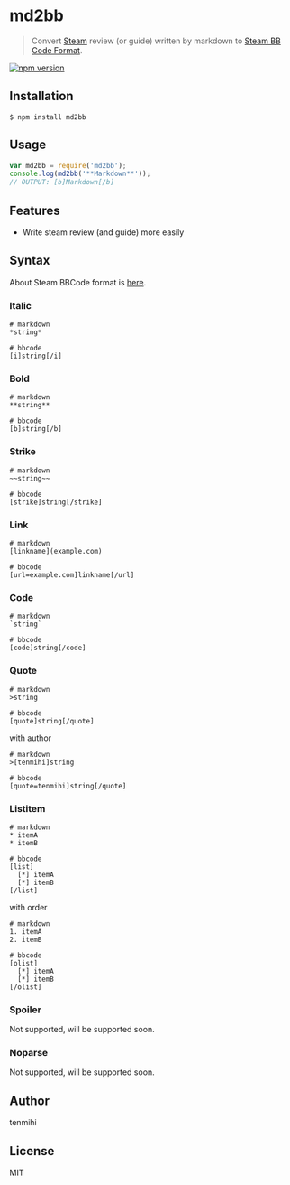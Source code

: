 # md2bb

> Convert [Steam](http://store.steampowered.com) review (or guide) written by markdown to [Steam BB Code Format](http://steamcommunity.com/comment/WorkshopItem/formattinghelp).

[![npm version](https://badge.fury.io/js/md2bb.svg)](https://badge.fury.io/js/md2bb)

## Installation

```console
$ npm install md2bb
```

## Usage

```js
var md2bb = require('md2bb');
console.log(md2bb('**Markdown**'));
// OUTPUT: [b]Markdown[/b]
```

## Features

- Write steam review (and guide) more easily

## Syntax

About Steam BBCode format is [here](http://steamcommunity.com/comment/WorkshopItem/formattinghelp).

### Italic

```
# markdown
*string*

# bbcode
[i]string[/i]
```

### Bold

```
# markdown
**string**

# bbcode
[b]string[/b]
```

### Strike

```
# markdown
~~string~~

# bbcode
[strike]string[/strike]
```

### Link

```
# markdown
[linkname](example.com)

# bbcode
[url=example.com]linkname[/url]
```

### Code

```
# markdown
`string`

# bbcode
[code]string[/code]
```

### Quote

```
# markdown
>string

# bbcode
[quote]string[/quote]
```

with author

```
# markdown
>[tenmihi]string

# bbcode
[quote=tenmihi]string[/quote]
```

### Listitem

```
# markdown
* itemA
* itemB

# bbcode
[list]
  [*] itemA
  [*] itemB
[/list]
```

with order

```
# markdown
1. itemA
2. itemB

# bbcode
[olist]
  [*] itemA
  [*] itemB
[/olist]
```

### Spoiler

Not supported, will be supported soon.

### Noparse

Not supported, will be supported soon.

## Author

tenmihi

## License

MIT
